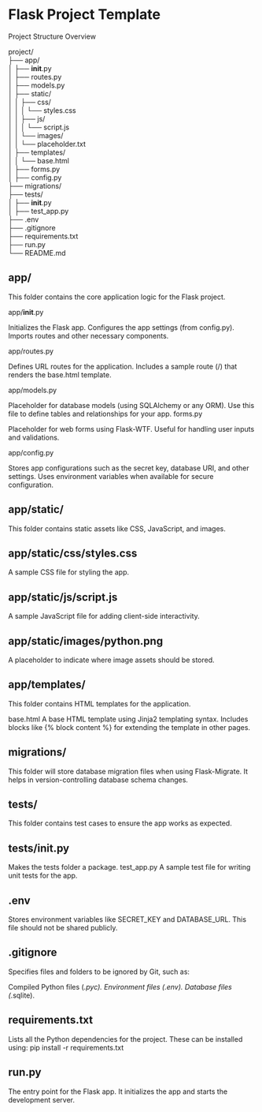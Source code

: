 # Flask Project Template
Project Structure Overview

project/                                                                                             
├── app/                                                  
│   ├── __init__.py                                            
│   ├── routes.py                                              
│   ├── models.py                                                        
│   ├── static/                                            
│   │   ├── css/                                          
│   │   │   └── styles.css                                                        
│   │   ├── js/                              
│   │   │   └── script.js                                                
│   │   └── images/                                                      
│   │       └── placeholder.txt                                                  
│   ├── templates/                                          
│   │   └── base.html                                
│   ├── forms.py                                                    
│   ├── config.py                                        
├── migrations/                                    
├── tests/                                              
│   ├── __init__.py                                                            
│   ├── test_app.py                                                      
├── .env                                                        
├── .gitignore                                                              
├── requirements.txt                                    
├── run.py                      
└── README.md                    




app/
----------

This folder contains the core application logic for the Flask project.

app/__init__.py

Initializes the Flask app.
Configures the app settings (from config.py).
Imports routes and other necessary components.

app/routes.py

Defines URL routes for the application.
Includes a sample route (/) that renders the base.html template.

app/models.py

Placeholder for database models (using SQLAlchemy or any ORM).
Use this file to define tables and relationships for your app.
forms.py

Placeholder for web forms using Flask-WTF.
Useful for handling user inputs and validations.

app/config.py

Stores app configurations such as the secret key, database URI, and other settings.
Uses environment variables when available for secure configuration.

app/static/
--------

This folder contains static assets like CSS, JavaScript, and images.

app/static/css/styles.css
--------
A sample CSS file for styling the app.

app/static/js/script.js
--------

A sample JavaScript file for adding client-side interactivity.

app/static/images/python.png
--------
A placeholder to indicate where image assets should be stored.

app/templates/
--------
This folder contains HTML templates for the application.

base.html
A base HTML template using Jinja2 templating syntax.
Includes blocks like {% block content %} for extending the template in other pages.

migrations/
--------
This folder will store database migration files when using Flask-Migrate. It helps in version-controlling database schema changes.

tests/
--------

This folder contains test cases to ensure the app works as expected.

tests/__init__.py
--------
Makes the tests folder a package.
test_app.py
A sample test file for writing unit tests for the app.

.env
--------

Stores environment variables like SECRET_KEY and DATABASE_URL. This file should not be shared publicly.

.gitignore
--------
Specifies files and folders to be ignored by Git, such as:

Compiled Python files (*.pyc).
Environment files (.env).
Database files (*.sqlite).

requirements.txt
--------
Lists all the Python dependencies for the project. These can be installed using:
pip install -r requirements.txt


 run.py
--------
The entry point for the Flask app. It initializes the app and starts the development server.

